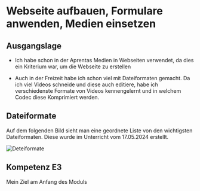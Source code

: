 # Webseite aufbauen, Formulare anwenden, Medien einsetzen

## Ausgangslage

- Ich habe schon in der Aprentas Medien in Webseiten verwendet, da dies ein Kriterium war, um die Webseite zu erstellen

- Auch in der Freizeit habe ich schon viel mit Dateiformaten gemacht. Da ich viel Videos schneide und diese auch editiere, habe ich verschiedenste Formate von Videos kennengelernt und in welchem Codec diese Komprimiert werden. 


## Dateiformate

Auf dem folgenden Bild sieht man eine geordnete Liste von den wichtigsten Dateiformaten. Diese wurde im Unterricht vom 17.05.2024 erstellt.

![Deteiformate](Unterricht17.05.2024_Dateiformate.png)

## Kompetenz E3

Mein Ziel am Anfang des Moduls 